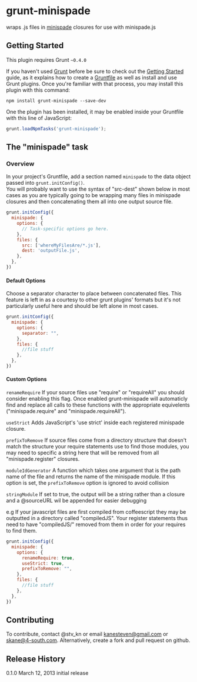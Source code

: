 # grunt-minispade
wraps .js files in [minispade](https://github.com/wycats/minispade) closures for use with minispade.js



## Getting Started
This plugin requires Grunt `~0.4.0`

If you haven't used [Grunt](http://gruntjs.com/) before be sure to check out the [Getting Started](http://gruntjs.com/getting-started) guide, as it explains how to create a [Gruntfile](http://gruntjs.com/sample-gruntfile) as well as install and use Grunt plugins. Once you're familiar with that process, you may install this plugin with this command:

```shell
npm install grunt-minispade --save-dev
```

One the plugin has been installed, it may be enabled inside your Gruntfile with this line of JavaScript:

```js
grunt.loadNpmTasks('grunt-minispade');
```

## The "minispade" task

### Overview
In your project's Gruntfile, add a section named `minispade` to the data object passed into `grunt.initConfig()`.<br />
You will probably want to use the syntax of "src-dest" shown below in most cases as you are typically going to be wrapping many files in minispade closures and then concatenating them all into one output source file.
```js
grunt.initConfig({
  minispade: {
    options: {
      // Task-specific options go here.
    },
    files: {
      src: ['whereMyFilesAre/*.js'],
      dest: 'outputFile.js',
    },
  },
})
```
#### Default Options
Choose a separator character to place between concatenated files.  This feature is left in as a courtesy to other grunt plugins' formats but it's not particularly useful here and should be left alone in most cases. 
```js
grunt.initConfig({
  minispade: {
    options: {
      separator: "", 
    },
    files: {
      //file stuff
    },
  },
})
```

#### Custom Options
`renameRequire` If your source files use "require" or "requireAll" you should consider enabling this flag. Once enabled grunt-minispade will automaticly find and replace all calls to these functions with the appropriate equivelents ("minispade.require" and "minispade.requireAll").<br />

`useStrict` Adds JavaScript's 'use strict' inside each registered minispade closure.<br />

`prefixToRemove` If source files come from a directory structure that doesn't match the structure your require statements use to find those modules, you may need to specific a string here that will be removed from all "minispade.register" closures.<br />

`moduleIdGenerator` A function which takes one argument that is the path name of the file and returns the name of the minispade module. If this option is set, the `prefixToRemove` option is ignored to avoid collision

`stringModule` If set to true, the output will be a string rather than a closure and a @sourceURL wil be appended for easier debugging


e.g  If your javascript files are first compiled from coffeescript they may be outputted in a directory called "compiledJS".  Your register statements thus need to have "compiledJS/" removed from them in order for your requires to find them.
```js
grunt.initConfig({
  minispade: {
    options: {
      renameRequire: true,
      useStrict: true,
      prefixToRemove: "",      
    },
    files: {
      //file stuff
    },
  },
})
```

## Contributing
To contribute, contact @stv_kn or email kanesteven@gmail.com or skane@4-south.com.  Alternatively, create a fork and pull request on github. 

## Release History
0.1.0 March 12, 2013 initial release
